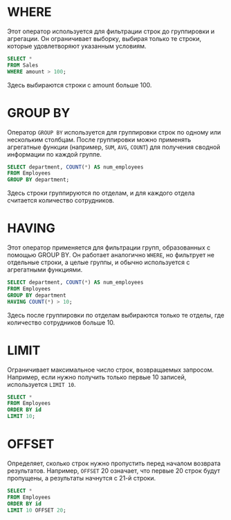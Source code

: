 # WHERE

Этот оператор используется для фильтрации строк до группировки и агрегации. Он ограничивает выборку, выбирая только те
строки, которые удовлетворяют указанным условиям.

```sql
SELECT *
FROM Sales
WHERE amount > 100;
```

Здесь выбираются строки с amount больше 100.

# GROUP BY

Оператор ```GROUP BY``` используется для группировки строк по одному или нескольким столбцам. После группировки можно
применять агрегатные функции (например, ```SUM```, ```AVG```, ```COUNT```) для получения сводной информации по каждой
группе.

```sql
SELECT department, COUNT(*) AS num_employees
FROM Employees
GROUP BY department;
```

Здесь строки группируются по отделам, и для каждого отдела считается количество сотрудников.

# HAVING

Этот оператор применяется для фильтрации групп, образованных с помощью GROUP BY. Он работает аналогично ```WHERE```, но
фильтрует не отдельные строки, а целые группы, и обычно используется с агрегатными функциями.

```sql
SELECT department, COUNT(*) AS num_employees
FROM Employees
GROUP BY department
HAVING COUNT(*) > 10;
```

Здесь после группировки по отделам выбираются только те отделы, где количество сотрудников больше 10.

# LIMIT

Ограничивает максимальное число строк, возвращаемых запросом. Например, если нужно получить только первые 10 записей, используется ```LIMIT 10```.

```sql
SELECT *
FROM Employees
ORDER BY id
LIMIT 10;
```

# OFFSET

Определяет, сколько строк нужно пропустить перед началом возврата результатов. Например, ```OFFSET``` 20 означает, что первые 20 строк будут пропущены, а результаты начнутся с 21-й строки.

```sql
SELECT *
FROM Employees
ORDER BY id
LIMIT 10 OFFSET 20;
```